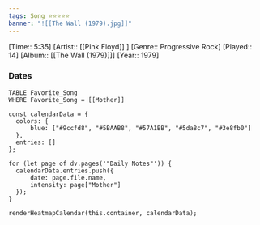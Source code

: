 ```yaml
---
tags: Song ⭐⭐⭐⭐⭐ 
banner: "![[The Wall (1979).jpg]]"
---
```

[Time:: 5:35]
[Artist:: [[Pink Floyd]] ]
[Genre:: Progressive Rock]
[Played:: 14]
[Album:: [[The Wall (1979)]]]
[Year:: 1979]
### Dates
````dataview
TABLE Favorite_Song
WHERE Favorite_Song = [[Mother]]
````

  ```dataviewjs
const calendarData = { 
	colors: { 
		blue: ["#9ccfd8", "#5BAAB8", "#57A1BB", "#5da8c7", "#3e8fb0"] 
	}, 
	entries: [] 
}; 

for (let page of dv.pages('"Daily Notes"')) { 
	calendarData.entries.push({ 
		date: page.file.name, 
		intensity: page["Mother"]
	}); 
} 

renderHeatmapCalendar(this.container, calendarData);
```
